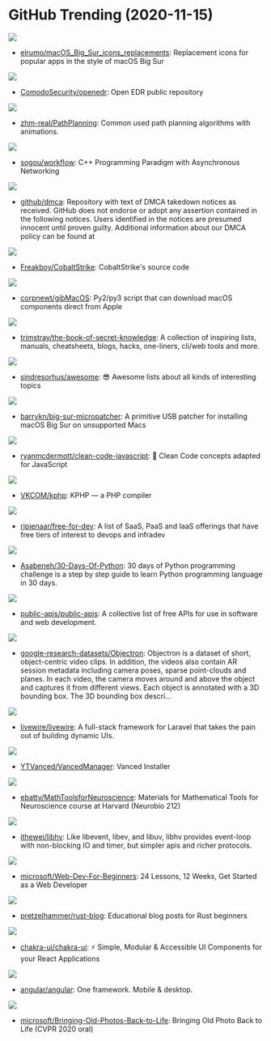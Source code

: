 # GitHub Trending (2020-11-15)

![](https://img.shields.io/badge/Vue-New%20367-green?style=flat-square&logo=appveyor)
- [elrumo/macOS_Big_Sur_icons_replacements](https://github.com/elrumo/macOS_Big_Sur_icons_replacements): Replacement icons for popular apps in the style of macOS Big Sur

![](https://img.shields.io/badge/C%2B%2B-New%20304-green?style=flat-square&logo=appveyor)
- [ComodoSecurity/openedr](https://github.com/ComodoSecurity/openedr): Open EDR public repository

![](https://img.shields.io/badge/Python-New%20322-green?style=flat-square&logo=appveyor)
- [zhm-real/PathPlanning](https://github.com/zhm-real/PathPlanning): Common used path planning algorithms with animations.

![](https://img.shields.io/badge/C%2B%2B-New%20113-green?style=flat-square&logo=appveyor)
- [sogou/workflow](https://github.com/sogou/workflow): C++ Programming Paradigm with Asynchronous Networking

![](https://img.shields.io/badge/Rich%20Text%20Format-New%2043-green?style=flat-square&logo=appveyor)
- [github/dmca](https://github.com/github/dmca): Repository with text of DMCA takedown notices as received. GitHub does not endorse or adopt any assertion contained in the following notices. Users identified in the notices are presumed innocent until proven guilty. Additional information about our DMCA policy can be found at

![](https://img.shields.io/badge/Java-New%20360-green?style=flat-square&logo=appveyor)
- [Freakboy/CobaltStrike](https://github.com/Freakboy/CobaltStrike): CobaltStrike's source code

![](https://img.shields.io/badge/Python-New%20185-green?style=flat-square&logo=appveyor)
- [corpnewt/gibMacOS](https://github.com/corpnewt/gibMacOS): Py2/py3 script that can download macOS components direct from Apple

![](https://img.shields.io/badge/none-New%20359-green?style=flat-square&logo=appveyor)
- [trimstray/the-book-of-secret-knowledge](https://github.com/trimstray/the-book-of-secret-knowledge): A collection of inspiring lists, manuals, cheatsheets, blogs, hacks, one-liners, cli/web tools and more.

![](https://img.shields.io/badge/none-New%20471-green?style=flat-square&logo=appveyor)
- [sindresorhus/awesome](https://github.com/sindresorhus/awesome): 😎 Awesome lists about all kinds of interesting topics

![](https://img.shields.io/badge/Shell-New%20110-green?style=flat-square&logo=appveyor)
- [barrykn/big-sur-micropatcher](https://github.com/barrykn/big-sur-micropatcher): A primitive USB patcher for installing macOS Big Sur on unsupported Macs

![](https://img.shields.io/badge/JavaScript-New%20188-green?style=flat-square&logo=appveyor)
- [ryanmcdermott/clean-code-javascript](https://github.com/ryanmcdermott/clean-code-javascript): 🛁 Clean Code concepts adapted for JavaScript

![](https://img.shields.io/badge/C%2B%2B-New%20249-green?style=flat-square&logo=appveyor)
- [VKCOM/kphp](https://github.com/VKCOM/kphp): KPHP — a PHP compiler

![](https://img.shields.io/badge/HTML-New%20171-green?style=flat-square&logo=appveyor)
- [ripienaar/free-for-dev](https://github.com/ripienaar/free-for-dev): A list of SaaS, PaaS and IaaS offerings that have free tiers of interest to devops and infradev

![](https://img.shields.io/badge/Python-New%20247-green?style=flat-square&logo=appveyor)
- [Asabeneh/30-Days-Of-Python](https://github.com/Asabeneh/30-Days-Of-Python): 30 days of Python programming challenge is a step by step guide to learn Python programming language in 30 days.

![](https://img.shields.io/badge/Python-New%20609-green?style=flat-square&logo=appveyor)
- [public-apis/public-apis](https://github.com/public-apis/public-apis): A collective list of free APIs for use in software and web development.

![](https://img.shields.io/badge/Jupyter%20Notebook-New%20341-green?style=flat-square&logo=appveyor)
- [google-research-datasets/Objectron](https://github.com/google-research-datasets/Objectron): Objectron is a dataset of short, object-centric video clips. In addition, the videos also contain AR session metadata including camera poses, sparse point-clouds and planes. In each video, the camera moves around and above the object and captures it from different views. Each object is annotated with a 3D bounding box. The 3D bounding box descri…

![](https://img.shields.io/badge/Blade-New%2048-green?style=flat-square&logo=appveyor)
- [livewire/livewire](https://github.com/livewire/livewire): A full-stack framework for Laravel that takes the pain out of building dynamic UIs.

![](https://img.shields.io/badge/Kotlin-New%20175-green?style=flat-square&logo=appveyor)
- [YTVanced/VancedManager](https://github.com/YTVanced/VancedManager): Vanced Installer

![](https://img.shields.io/badge/Jupyter%20Notebook-New%2053-green?style=flat-square&logo=appveyor)
- [ebatty/MathToolsforNeuroscience](https://github.com/ebatty/MathToolsforNeuroscience): Materials for Mathematical Tools for Neuroscience course at Harvard (Neurobio 212)

![](https://img.shields.io/badge/C-New%2074-green?style=flat-square&logo=appveyor)
- [ithewei/libhv](https://github.com/ithewei/libhv): Like libevent, libev, and libuv, libhv provides event-loop with non-blocking IO and timer, but simpler apis and richer protocols.

![](https://img.shields.io/badge/JavaScript-New%20560-green?style=flat-square&logo=appveyor)
- [microsoft/Web-Dev-For-Beginners](https://github.com/microsoft/Web-Dev-For-Beginners): 24 Lessons, 12 Weeks, Get Started as a Web Developer

![](https://img.shields.io/badge/Rust-New%20225-green?style=flat-square&logo=appveyor)
- [pretzelhammer/rust-blog](https://github.com/pretzelhammer/rust-blog): Educational blog posts for Rust beginners

![](https://img.shields.io/badge/TypeScript-New%20101-green?style=flat-square&logo=appveyor)
- [chakra-ui/chakra-ui](https://github.com/chakra-ui/chakra-ui): ⚡️ Simple, Modular & Accessible UI Components for your React Applications

![](https://img.shields.io/badge/TypeScript-New%20228-green?style=flat-square&logo=appveyor)
- [angular/angular](https://github.com/angular/angular): One framework. Mobile & desktop.

![](https://img.shields.io/badge/Python-New%20368-green?style=flat-square&logo=appveyor)
- [microsoft/Bringing-Old-Photos-Back-to-Life](https://github.com/microsoft/Bringing-Old-Photos-Back-to-Life): Bringing Old Photo Back to Life (CVPR 2020 oral)


